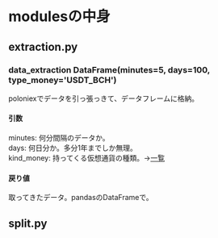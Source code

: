 # modulesの中身
## extraction.py
### data_extraction DataFrame(minutes=5, days=100, type_money='USDT_BCH')

poloniexでデータを引っ張っきて、データフレームに格納。
#### 引数
minutes: 何分間隔のデータか。   
days: 何日分か。多分1年までしか無理。  
kind_money: 持ってくる仮想通貨の種類。->[一覧](https://docs.poloniex.com/#currencies)

#### 戻り値
取ってきたデータ。pandasのDataFrameで。

## split.py
